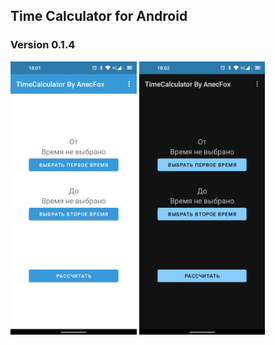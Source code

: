 ## Time Calculator for Android

### Version 0.1.4

<img src="Screenshot_Light.png" width="40%" />
<img src="Screenshot_Dark.png" width="40%" />
